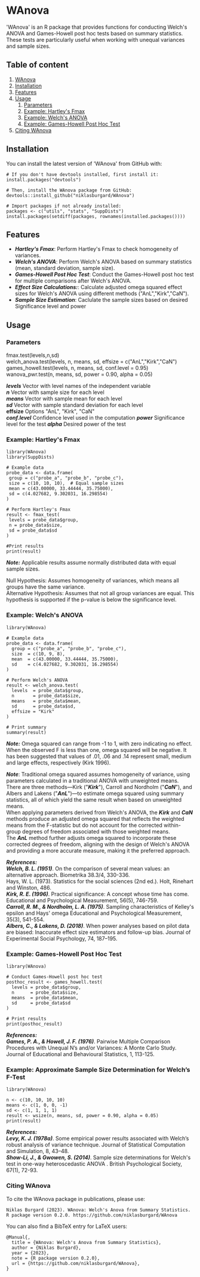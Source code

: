 # WAnova

'WAnova' is an R package that provides functions for conducting Welch's ANOVA and Games-Howell post hoc tests based on summary statistics. These tests are particularly useful when working with unequal variances and sample sizes.

## Table of content

1. [WAnova](#wanova)
2. [Installation](#installation)
3. [Features](#features)
4. [Usage](#usage)
    1. [Parameters](#parameters)
    2. [Example: Hartley's Fmax](#example-hartleys-fmax)
    3. [Example: Welch's ANOVA](#example-welchs-anova)
    4. [Example: Games-Howell Post Hoc Test](#example-games-howell-post-hoc-test)
5. [Citing WAnova](#citing-wanova)

## Installation

You can install the latest version of 'WAnova' from GitHub with:
```
# If you don't have devtools installed, first install it:
install.packages("devtools")

# Then, install the WAnova package from GitHub:
devtools::install_github("niklasburgard/WAnova")

# Import packages if not already installed:
packages <- c("utils", "stats", "SuppDists")
install.packages(setdiff(packages, rownames(installed.packages())))
```

## Features

+ ***Hartley's Fmax***: Perform Hartley's Fmax to check homogeneity of variances.
+ ***Welch's ANOVA***: Perform Welch's ANOVA based on summary statistics (mean, standard deviation, sample size).
+ ***Games-Howell Post Hoc Test***: Conduct the Games-Howell post hoc test for multiple comparisons after Welch's ANOVA.
+ ***Effect Size Calculations:***: Calculate adjusted omega squared effect sizes for Welch's ANOVA using different methods ("AnL","Kirk","CaN").
+ ***Sample Size Estimation***: Caclulate the sample sizes based on desired Significance level and power

## Usage

### Parameters

fmax.test(levels,n,sd)  
welch_anova.test(levels, n, means, sd, effsize = c("AnL","Kirk","CaN")  
games_howell.test(levels, n, means, sd, conf.level = 0.95)
wanova_pwr.test(n, means, sd, power = 0.90, alpha = 0.05)

***levels*** Vector with level names of the independent variable  
***n***  Vector with sample size for each level  
***means*** Vector with sample mean for each level  
***sd*** Vector with sample standard deviation for each level  
**effsize** Options "AnL", "Kirk", "CaN"  
***conf.level*** Confidence level used in the computation
***power*** Significance level for the test
***alpha*** Desired power of the test

### Example: Hartley's Fmax
```
library(WAnova)
library(SuppDists)

# Example data
probe_data <- data.frame(
 group = c("probe_a", "probe_b", "probe_c"),
 size = c(10, 10, 10),  # Equal sample sizes
 mean = c(43.00000, 33.44444, 35.75000),
 sd = c(4.027682, 9.302031, 16.298554)
)

# Perform Hartley's Fmax
result <- fmax_test(
 levels = probe_data$group,
 n = probe_data$size,
 sd = probe_data$sd
)

#Print results
print(result)
```
***Note:*** Applicable results assume normally distributed data with equal sample sizes.  

Null Hypothesis: Assumes homogeneity of variances, which means all groups have the same variance.  
Alternative Hypothesis: Assumes that not all group variances are equal. This hypothesis is
supported if the p-value is below the significance level.

### Example: Welch's ANOVA
```
library(WAnova)

# Example data
probe_data <- data.frame(
  group = c("probe_a", "probe_b", "probe_c"),
  size  = c(10, 9, 8),
  mean  = c(43.00000, 33.44444, 35.75000),
  sd    = c(4.027682, 9.302031, 16.298554)
)

# Perform Welch's ANOVA
result <- welch_anova.test(
  levels  = probe_data$group,
  n       = probe_data$size,
  means   = probe_data$mean,
  sd      = probe_data$sd,
  effsize = "Kirk"
)

# Print summary
summary(result)
```
***Note:*** Omega squared can range from -1 to 1, with zero indicating no effect. When the observed F is less than one, omega squared will be negative. It has been suggested that values of .01, .06 and .14 represent small, medium and large effects, respectively (Kirk 1996).

***Note***: Traditional omega squared assumes homogeneity of variance, using parameters calculated in a traditional ANOVA with unweighted means. There are three methods—Kirk ("***Kirk***"), Carroll and Nordholm ("***CaN***"), and Albers and Lakens ("***AnL***")—to estimate omega squared using summary statistics, all of which yield the same result when based on unweighted means.  
When applying parameters derived from Welch's ANOVA, the ***Kirk*** and ***CaN*** methods produce an adjusted omega squared that reflects the weighted means from the F-statistic but do not account for the corrected within-group degrees of freedom associated with those weighted means.  
The ***AnL*** method further adjusts omega squared to incorporate these corrected degrees of freedom, aligning with the design of Welch's ANOVA and providing a more accurate measure, making it the preferred approach.

***References:***  
***Welch, B. L. (1951)***. On the comparison of several mean values: an alternative approach. Biometrika 38.3/4, 330-336.  
Hays, W. L. (1973). Statistics for the social sciences (2nd ed.). Holt, Rinehart and Winston, 486.  
***Kirk, R. E. (1996)***. Practical significance: A concept whose time has come. Educational and Psychological Measurement, 56(5), 746-759.  
***Carroll, R. M., & Nordholm, L. A. (1975)***. Sampling characteristics of Kelley's epsilon and Hays' omega Educational and Psychological Measurement, 35(3), 541-554.  
***Albers, C., & Lakens, D. (2018)***. When power analyses based on pilot data are biased: Inaccurate effect size estimators and follow-up bias. Journal of Experimental Social Psychology, 74, 187–195.

### Example: Games-Howell Post Hoc Test
```
library(WAnova)

# Conduct Games-Howell post hoc test
posthoc_result <- games_howell.test(
  levels = probe_data$group,
  n      = probe_data$size,
  means  = probe_data$mean,
  sd     = probe_data$sd
)

# Print results
print(posthoc_result)
```

***References:***  
***Games, P. A., & Howell, J. F. (1976)***. Pairwise Multiple Comparison Procedures with Unequal N’s and/or Variances: A Monte Carlo Study. Journal of Educational and Behavioural Statistics, 1, 113-125.

### Example: Approximate Sample Size Determination for Welch’s F-Test
```
library(WAnova)

n <- c(10, 10, 10, 10)
means <- c(1, 0, 0, -1)
sd <- c(1, 1, 1, 1)
result <- wsize(n, means, sd, power = 0.90, alpha = 0.05)
print(result)
```

***References:***  
***Levy, K. J. (1978a)***. Some empirical power results associated with Welch’s robust analysis of variance technique. Journal of Statistical Computation and Simulation, 8, 43–48.  
***Show-Li, J., & Gwowen, S. (2014)***. Sample size determinations for Welch's test in one-way heteroscedastic ANOVA . British Psychological Society, 67(1), 72-93.

### Citing WAnova

To cite the WAnova package in publications, please use:
```
Niklas Burgard (2023). WAnova: Welch's Anova from Summary Statistics. R package version 0.2.0. https://github.com/niklasburgard/WAnova
```
You can also find a BibTeX entry for LaTeX users:
```
@Manual{,
  title = {WAnova: Welch's Anova from Summary Statistics},
  author = {Niklas Burgard},
  year = {2023},
  note = {R package version 0.2.0},
  url = {https://github.com/niklasburgard/WAnova},
}
```
